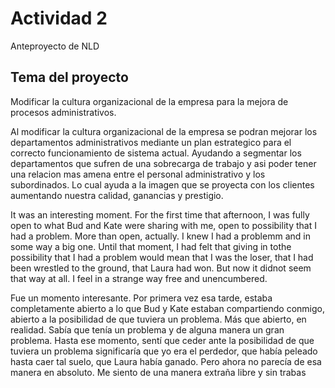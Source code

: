 # Actividad 2

Anteproyecto de NLD

## Tema del proyecto

Modificar la cultura organizacional de la empresa para la mejora de procesos administrativos.

Al modificar la cultura organizacional de la empresa se podran mejorar los departamentos administrativos mediante un plan estrategico para el correcto
funcionamiento de sistema actual. Ayudando a segmentar los departamentos que sufren de una sobrecarga de trabajo y asi poder tener una relacion mas amena
entre el personal administrativo y los subordinados. Lo  cual ayuda a la imagen que se proyecta con los clientes aumentando nuestra calidad, ganancias y
prestigio.


It was an interesting moment. For the first time that afternoon, I was fully open to what Bud and Kate were sharing with me, open to possibility that I
had a problem. More than open, actually. I knew I had a problemm and in some way a big one. Until that moment, I had felt that giving in tothe
possibility that I had a problem would mean that I was the loser, that I had been wrestled to the ground, that Laura had won. But now it didnot seem that
way at all. I feel in a strange way free and unencumbered.

Fue un momento interesante. Por primera vez esa tarde, estaba completamente abierto a lo que Bud y Kate estaban compartiendo conmigo, abierto a la
posibilidad de que tuviera un problema. Más que abierto, en realidad. Sabía que tenía un problema y de alguna manera un gran problema. Hasta ese momento,
sentí que ceder ante la posibilidad de que tuviera un problema significaría que yo era el perdedor, que había peleado hasta caer tal suelo, que Laura había
ganado. Pero ahora no parecía de esa manera en absoluto. Me siento de una manera extraña libre y sin trabas
